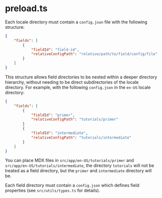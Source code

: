 # preload.ts

Each locale directory must contain a `config.json` file with the following structure:

```json
{
	"fields": [
		{
			"fieldId": "field-id",
			"relativeConfigPath": "relative/path/to/field/config/file"
		}
	]
}
```

This structure allows field directories to be nested within a deeper directory hierarchy, without needing to be direct subdirectories of the locale directory. For example, with the following `config.json` in the `en-US` locale directory:

```json
{
	"fields": [
		{
			"fieldId": "primer",
			"relativeConfigPath": "tutorials/primer"
		}
		{
			"fieldId": "intermediate",
			"relativeConfigPath": "tutorials/intermediate"
		}
	]
}
```

You can place MDX files in `src/app/en-US/tutorials/primer` and `src/app/en-US/tutorials/intermediate`, the directory `tutorials` will not be treated as a field directory, but the `primer` and `intermediate` directory will be.

Each field directory must contain a `config.json` which defines field properties (see `src/utils/types.ts` for details).
